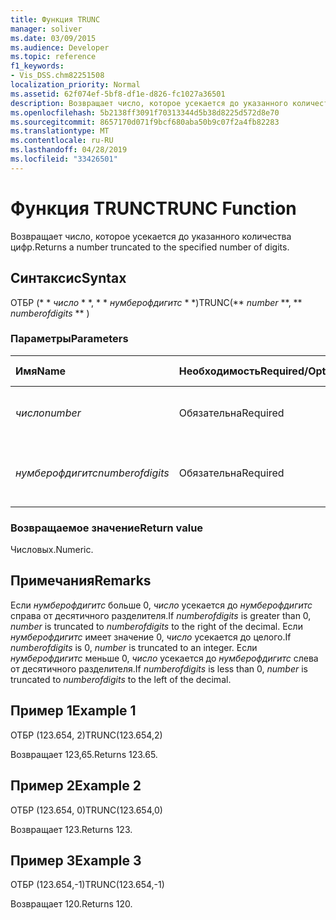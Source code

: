 ```yaml
---
title: Функция TRUNC
manager: soliver
ms.date: 03/09/2015
ms.audience: Developer
ms.topic: reference
f1_keywords:
- Vis_DSS.chm82251508
localization_priority: Normal
ms.assetid: 62f074ef-5bf8-df1e-d826-fc1027a36501
description: Возвращает число, которое усекается до указанного количества цифр.
ms.openlocfilehash: 5b2138ff3091f70313344d5b38d8225d572d8e70
ms.sourcegitcommit: 8657170d071f9bcf680aba50b9c07f2a4fb82283
ms.translationtype: MT
ms.contentlocale: ru-RU
ms.lasthandoff: 04/28/2019
ms.locfileid: "33426501"
---
```

# <a name="trunc-function"></a><span data-ttu-id="f7bd2-103">Функция TRUNC</span><span class="sxs-lookup"><span data-stu-id="f7bd2-103">TRUNC Function</span></span>

<span data-ttu-id="f7bd2-104">Возвращает число, которое усекается до указанного количества цифр.</span><span class="sxs-lookup"><span data-stu-id="f7bd2-104">Returns a number truncated to the specified number of digits.</span></span>
  
## <a name="syntax"></a><span data-ttu-id="f7bd2-105">Синтаксис</span><span class="sxs-lookup"><span data-stu-id="f7bd2-105">Syntax</span></span>

<span data-ttu-id="f7bd2-106">ОТБР (\* \* *число* \* \*, \* \* *нумберофдигитс* \* \*)</span><span class="sxs-lookup"><span data-stu-id="f7bd2-106">TRUNC(\*\* *number* \*\*, \*\* *numberofdigits* \*\* )</span></span> 
  
### <a name="parameters"></a><span data-ttu-id="f7bd2-107">Параметры</span><span class="sxs-lookup"><span data-stu-id="f7bd2-107">Parameters</span></span>

|<span data-ttu-id="f7bd2-108">**Имя**</span><span class="sxs-lookup"><span data-stu-id="f7bd2-108">**Name**</span></span>|<span data-ttu-id="f7bd2-109">**Необходимость**</span><span class="sxs-lookup"><span data-stu-id="f7bd2-109">**Required/Optional**</span></span>|<span data-ttu-id="f7bd2-110">**Тип данных**</span><span class="sxs-lookup"><span data-stu-id="f7bd2-110">**Data Type**</span></span>|<span data-ttu-id="f7bd2-111">**Описание**</span><span class="sxs-lookup"><span data-stu-id="f7bd2-111">**Description**</span></span>|
|:-----|:-----|:-----|:-----|
| <span data-ttu-id="f7bd2-112">_число_</span><span class="sxs-lookup"><span data-stu-id="f7bd2-112">_number_</span></span> <br/> |<span data-ttu-id="f7bd2-113">Обязательна</span><span class="sxs-lookup"><span data-stu-id="f7bd2-113">Required</span></span>  <br/> |<span data-ttu-id="f7bd2-114">**Числовой**</span><span class="sxs-lookup"><span data-stu-id="f7bd2-114">**Numeric**</span></span> <br/> |<span data-ttu-id="f7bd2-115">Число, которое необходимо усечь.</span><span class="sxs-lookup"><span data-stu-id="f7bd2-115">The number to truncate.</span></span>  <br/> |
| <span data-ttu-id="f7bd2-116">_нумберофдигитс_</span><span class="sxs-lookup"><span data-stu-id="f7bd2-116">_numberofdigits_</span></span> <br/> |<span data-ttu-id="f7bd2-117">Обязательна</span><span class="sxs-lookup"><span data-stu-id="f7bd2-117">Required</span></span>  <br/> |<span data-ttu-id="f7bd2-118">**Числовой**</span><span class="sxs-lookup"><span data-stu-id="f7bd2-118">**Numeric**</span></span> <br/> |<span data-ttu-id="f7bd2-119">Количество цифр, на которые усекается _число_.</span><span class="sxs-lookup"><span data-stu-id="f7bd2-119">The number of digits to which to truncate  _number_.</span></span>  <br/> |
   
### <a name="return-value"></a><span data-ttu-id="f7bd2-120">Возвращаемое значение</span><span class="sxs-lookup"><span data-stu-id="f7bd2-120">Return value</span></span>

<span data-ttu-id="f7bd2-121">Числовых.</span><span class="sxs-lookup"><span data-stu-id="f7bd2-121">Numeric.</span></span>
  
## <a name="remarks"></a><span data-ttu-id="f7bd2-122">Примечания</span><span class="sxs-lookup"><span data-stu-id="f7bd2-122">Remarks</span></span>

<span data-ttu-id="f7bd2-123">Если _нумберофдигитс_ больше 0, _число_ усекается до _нумберофдигитс_ справа от десятичного разделителя.</span><span class="sxs-lookup"><span data-stu-id="f7bd2-123">If  _numberofdigits_ is greater than 0,  _number_ is truncated to  _numberofdigits_ to the right of the decimal.</span></span> <span data-ttu-id="f7bd2-124">Если _нумберофдигитс_ имеет значение 0, _число_ усекается до целого.</span><span class="sxs-lookup"><span data-stu-id="f7bd2-124">If  _numberofdigits_ is 0,  _number_ is truncated to an integer.</span></span> <span data-ttu-id="f7bd2-125">Если _нумберофдигитс_ меньше 0, _число_ усекается до _нумберофдигитс_ слева от десятичного разделителя.</span><span class="sxs-lookup"><span data-stu-id="f7bd2-125">If  _numberofdigits_ is less than 0,  _number_ is truncated to  _numberofdigits_ to the left of the decimal.</span></span> 
  
## <a name="example-1"></a><span data-ttu-id="f7bd2-126">Пример 1</span><span class="sxs-lookup"><span data-stu-id="f7bd2-126">Example 1</span></span>

<span data-ttu-id="f7bd2-127">ОТБР (123.654, 2)</span><span class="sxs-lookup"><span data-stu-id="f7bd2-127">TRUNC(123.654,2)</span></span>
  
<span data-ttu-id="f7bd2-128">Возвращает 123,65.</span><span class="sxs-lookup"><span data-stu-id="f7bd2-128">Returns 123.65.</span></span>
  
## <a name="example-2"></a><span data-ttu-id="f7bd2-129">Пример 2</span><span class="sxs-lookup"><span data-stu-id="f7bd2-129">Example 2</span></span>

<span data-ttu-id="f7bd2-130">ОТБР (123.654, 0)</span><span class="sxs-lookup"><span data-stu-id="f7bd2-130">TRUNC(123.654,0)</span></span>
  
<span data-ttu-id="f7bd2-131">Возвращает 123.</span><span class="sxs-lookup"><span data-stu-id="f7bd2-131">Returns 123.</span></span>
  
## <a name="example-3"></a><span data-ttu-id="f7bd2-132">Пример 3</span><span class="sxs-lookup"><span data-stu-id="f7bd2-132">Example 3</span></span>

<span data-ttu-id="f7bd2-133">ОТБР (123.654,-1)</span><span class="sxs-lookup"><span data-stu-id="f7bd2-133">TRUNC(123.654,-1)</span></span>
  
<span data-ttu-id="f7bd2-134">Возвращает 120.</span><span class="sxs-lookup"><span data-stu-id="f7bd2-134">Returns 120.</span></span>
  

